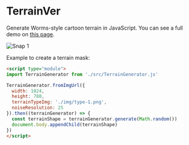 # TerrainVer
Generate Worms-style cartoon terrain in JavaScript. You can see a full demo on [this page](https://juliango202.com/terrainver/).

![Snap 1](https://juliango202.github.io/img/terrainver/terrain1.png)

Example to create a terrain mask:

```html
<script type="module">
import TerrainGenerator from './src/TerrainGenerator.js'

TerrainGenerator.fromImgUrl({
  width: 1024,
  height: 780,
  terrainTypeImg: './img/type-1.png',
  noiseResolution: 25
}).then((terrainGenerator) => {
  const terrainShape = terrainGenerator.generate(Math.random())
  document.body.appendChild(terrainShape)
})
</script>
```